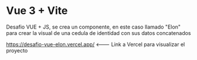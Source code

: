 # Vue 3 + Vite

Desafio VUE + JS, se crea un componente, en este caso llamado "Elon" para crear la visual de una cedula de identidad con sus datos concatenados

https://desafio-vue-elon.vercel.app/ <--- Link a Vercel para visualizar el proyecto
